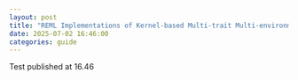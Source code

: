 ```yaml
---
layout: post
title: "REML Implementations of Kernel-based Multi-trait Multi-environment Genomic Prediction Models"
date: 2025-07-02 16:46:00
categories: guide
---
```


Test published at 16.46
